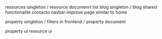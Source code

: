 resources singleton / resource documenrt
list blog singleton / blog shared functionalite
contacto navbar
improve page similar to home

property singleton / filters in frontend / property document

property ui
resource ui
